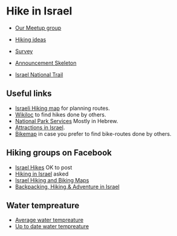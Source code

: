 # Hike in Israel

* [Our Meetup group](https://www.meetup.com/Israel-Hiking-outdoor-fans/)

* [Hiking ideas](hiking-ideas)
* [Survey](survey-2017-12)
* [Announcement Skeleton](announcement-skeleton)
* [Israel National Trail](isarel-national-trail)

## Useful links

* [Israeli Hiking map](https://israelhiking.osm.org.il/) for planning routes.
* [Wikiloc](https://www.wikiloc.com/) to find hikes done by others.
* [National Park Services](http://www.parks.org.il/) Mostly in Hebrew.
* [Attractions in Israel](http://www.attractions-in-israel.com/).
* [Bikemap](https://www.bikemap.net/) in case you prefer to find bike-routes done by others.

## Hiking groups on Facebook

* [Israel Hikes](https://www.facebook.com/groups/1636742616551780/)  OK to post
* [Hiking in Israel](https://www.facebook.com/groups/HikingInIsrael/) asked
* [Israel Hiking and Biking Maps](https://www.facebook.com/groups/994960670559126/)
* [Backpacking, Hiking,& Adventure in Israel](https://www.facebook.com/groups/backpackingisrael/)

## Water tempreature

* [Average water tempreature](https://www.israelweather.co.il/page3.asp?topic_id=76&topic2_id=73&page_id=62)
* [Up to date water tempreature](https://www.israelweather.co.il/forecast/sea.html)



